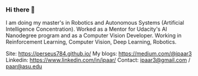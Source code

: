 ### Hi there 👋
I am doing my master's in Robotics and Autonomous Systems (Artificial Intelligence Concentration). Worked as a Mentor for Udacity's AI Nanodegree program and as a Computer Vision Developer.
Working in Reinforcement Learning, Computer Vision, Deep Learning, Robotics.

Site: https://perseus784.github.io/
My blogs: https://medium.com/@ipaar3
Linkedin: https://www.linkedin.com/in/ipaar/
Contact: ipaar3@gmail.com / paar@asu.edu

<!--
**perseus784/perseus784** is a ✨ _special_ ✨ repository because its `README.md` (this file) appears on your GitHub profile.

Here are some ideas to get you started:

- 🔭 I’m currently working on ...
- 🌱 I’m currently learning ...
- 👯 I’m looking to collaborate on ...
- 🤔 I’m looking for help with ...
- 💬 Ask me about ...
- 📫 How to reach me: ...
- 😄 Pronouns: ...
- ⚡ Fun fact: ...
-->
